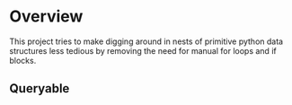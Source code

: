 Overview
========
This project tries to make digging around in nests of primitive python data
structures less tedious by removing the need for manual for loops and if
blocks.


Queryable
---------
